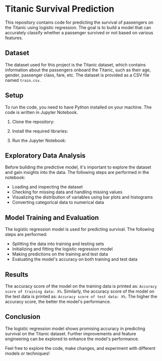 # Titanic Survival Prediction

This repository contains code for predicting the survival of passengers on the Titanic using logistic regression. The goal is to build a model that can accurately classify whether a passenger survived or not based on various features.

## Dataset

The dataset used for this project is the Titanic dataset, which contains information about the passengers onboard the Titanic, such as their age, gender, passenger class, fare, etc. The dataset is provided as a CSV file named `train.csv`.

## Setup

To run the code, you need to have Python installed on your machine. The code is written in Jupyter Notebook.

1. Clone the repository:

2. Install the required libraries:

3. Run the Jupyter Notebook:

## Exploratory Data Analysis

Before building the predictive model, it's important to explore the dataset and gain insights into the data. The following steps are performed in the notebook:

- Loading and inspecting the dataset
- Checking for missing data and handling missing values
- Visualizing the distribution of variables using bar plots and histograms
- Converting categorical data to numerical data

## Model Training and Evaluation

The logistic regression model is used for predicting survival. The following steps are performed:

- Splitting the data into training and testing sets
- Initializing and fitting the logistic regression model
- Making predictions on the training and test data
- Evaluating the model's accuracy on both training and test data

## Results

The accuracy score of the model on the training data is printed as: `Accuracy score of training data: X%`. Similarly, the accuracy score of the model on the test data is printed as: `Accuracy score of test data: X%`. The higher the accuracy score, the better the model's performance.

## Conclusion

The logistic regression model shows promising accuracy in predicting survival on the Titanic dataset. Further improvements and feature engineering can be explored to enhance the model's performance.

Feel free to explore the code, make changes, and experiment with different models or techniques!